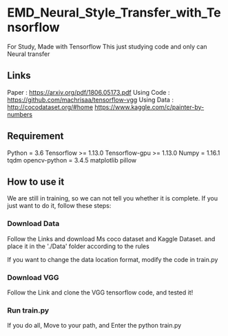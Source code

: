 # EMD_Neural_Style_Transfer_with_Tensorflow

For Study, Made with Tensorflow
This just studying code and only can Neural transfer

## Links
Paper : https://arxiv.org/pdf/1806.05173.pdf
Using Code : https://github.com/machrisaa/tensorflow-vgg
Using Data : http://cocodataset.org/#home
             https://www.kaggle.com/c/painter-by-numbers


## Requirement

Python = 3.6
Tensorflow >= 1.13.0
Tensorflow-gpu >= 1.13.0
Numpy = 1.16.1
tqdm
opencv-python = 3.4.5
matplotlib
pillow


## How to use it
We are still in training, so we can not tell you whether it is complete.
If you just want to do it, follow these steps:

### Download Data 

Follow the Links and download Ms coco dataset and Kaggle Dataset. and place it in the './Data' folder according to the rules

If you want to change the data location format, modify the code in train.py

### Download VGG

Follow the Link and clone the VGG tensorflow code, and tested it!

### Run train.py

If you do all, Move to your path, and Enter the python train.py
